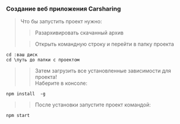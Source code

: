 ### Создание веб приложения Carsharing ###  
> Что бы запустить проект нужно:  
>> Разархивировать скачанный архив  
>  
>> Открыть командную строку и перейти в папку проекта 
```
cd :ваш диск  
cd \путь до папки с проектом  
```  
>> Затем загрузить все установленные зависимости для проекта!  
>> Наберите в консоле: 
```
npm install  -g
```  
>> После установки запустите проект командой:  
```
npm start
```
